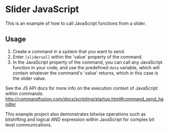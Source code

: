 # Slider JavaScript
This is an example of how to call JavaScript functions from a slider.

## Usage
1. Create a command in a system that you want to send.
2. Enter `[sliderval]` within the 'value' property of the command.
3. In the JavaScript property of the command, you can call any JavaScript function in your code, and use the predefined `data` variable, which will contain whatever the command's 'value' returns, which in this case is the slider value.

See the JS API docs for more info on the execution context of JavaScript within commands:  
http://commandfusion.com/docs/scripting/startup.html#command_send_handler

This example project also demonstrates bitwise operations such as bitshifting and logical AND expression within JavaScript for complex bit level communications.